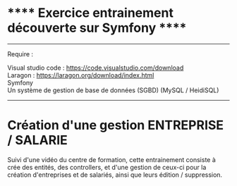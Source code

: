 <h1> **** Exercice entrainement découverte sur Symfony **** </h1>

****************

Require :

Visual studio code : https://code.visualstudio.com/download <br>
Laragon : https://laragon.org/download/index.html <br>
Symfony <br>
Un système de gestion de base de données (SGBD) (MySQL / HeidiSQL)

****************

<h1> Création d'une gestion ENTREPRISE / SALARIE </h1>

<p> Suivi d'une vidéo du centre de formation, cette entrainement consiste à crée des entités, des controllers, et d'une gestion de ceux-ci pour la création d'entreprises et de salariés, ainsi que leurs édition / suppression. </p>
